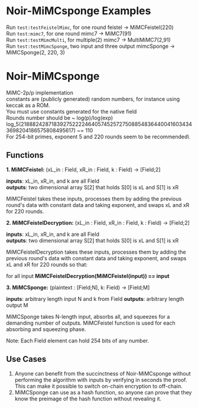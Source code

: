 # Noir-MiMCsponge Examples

Run `test:testFeistelMimc`, for one round feistel -> MiMCFeistel(220)\
Run `test:mimc7`, for one round mimc7 -> MiMC7(91)\
Run `test:testMimcMulti`, for multiple(2) mimc7 -> MultiMiMC7(2,91)\
Run `test:testMimcSponge`, two input and three output mimcSponge -> MiMCSponge(2, 220, 3)

# Noir-MiMCsponge

 MiMC-2p/p implementation \
 constants are (publicly generated) random numbers, for instance using keccak as a ROM.\
 You must use constants generated for the native field\
 Rounds number should be ~ log(p)/log(exp) log_5(21888242871839275222246405745257275088548364400416034343698204186575808495617) ~= 110\
 For 254-bit primes, exponent 5 and 220 rounds seem to be recommended\

 ## Functions

 **1. MiMCFeistel:** (xL_in : Field, xR_in : Field, k : Field) ->  [Field;2] 
 
 **inputs**: xL_in, xR_in, and k are all Field \
 **outputs**: two dimensional array S[2] that holds S[0] is xL and S[1] is xR

 MiMCFeistel takes these inputs, processes them by adding the previous round's data with constant data and taking exponent, and swaps xL and xR for 220 rounds. 

  **2. MiMCFeistelDecryption:** (xL_in : Field, xR_in : Field, k : Field) ->  [Field;2] 
 
 **inputs**: xL_in, xR_in, and k are all Field \
 **outputs**: two dimensional array S[2] that holds S[0] is xL and S[1] is xR

 MiMCFeistelDecryption takes these inputs, processes them by adding the previous round's data with constant data and taking exponent, and swaps xL and xR for 220 rounds so that:
 
 for all input **MiMCFeistelDecryption(MiMCFeistel(input)) == input** 

   **3. MiMCSponge:** (plaintext : [Field;N], k: Field) ->  [Field;M]
 
 **inputs**: arbitrary length input N and k from Field
 **outputs**: arbitrary length output M 

 MiMCSponge takes N-length input, absorbs all, and squeezes for a demanding number of outputs. MiMCFeistel function is used for each absorbing and squeezing phase. 

 Note: Each Field element can hold 254 bits of any number. 

  ## Use Cases

  1. Anyone can benefit from the succinctness of Noir-MiMCsponge without performing the algorithm with inputs by verifying in seconds the proof. This can make it possible to switch on-chain encryption to off-chain.
  2. MiMCSponge can use as a hash function, so anyone can prove that they know the preimage of the hash function without revealing it.
 


 

 
